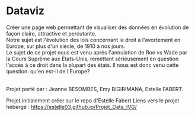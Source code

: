 # Dataviz
Créer une page web permettant de visualiser des données en évolution de façon claire, attractive et percutante. 
<br>Notre sujet est l'évolution des lois concernant le droit à l'avortement en Europe, sur plus d'un siècle, de 1910 à nos jours.
<br>Le sujet de ce projet nous est venu après l'annulation de Roe vs Wade par la Cours Suprême aux États-Unis, remettant sérieusement en question l'accès à ce droit dans la plupart des états. Il nous est donc venu cette question: qu'en est-il de l'Europe?  

<br>Projet porté par : Jeanne BESOMBES, Emy BIGIRIMANA, Estelle FABERT.

Projet initialement créer sur le repo d'Estelle Fabert
Liens vers le projet hébergé : https://estelle03.github.io/Projet_Data_IVG/ 
